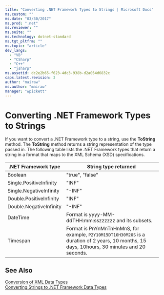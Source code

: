 ```yaml
---
title: "Converting .NET Framework Types to Strings | Microsoft Docs"
ms.custom: ""
ms.date: "03/30/2017"
ms.prod: ".net"
ms.reviewer: ""
ms.suite: ""
ms.technology: dotnet-standard
ms.tgt_pltfrm: ""
ms.topic: "article"
dev_langs: 
  - "VB"
  - "CSharp"
  - "C++"
  - "jsharp"
ms.assetid: dc2e2b65-f623-4dc3-938b-d2a054d6832c
caps.latest.revision: 3
author: "mairaw"
ms.author: "mairaw"
manager: "wpickett"
---
```

# Converting .NET Framework Types to Strings
If you want to convert a .NET Framework type to a string, use the **ToString** method. The **ToString** method returns a string representation of the type passed in. The following table lists the .NET Framework types that return a string in a format that maps to the XML Schema (XSD) specifications.  
  
|.NET Framework type|String type returned|  
|-------------------------|--------------------------|  
|Boolean|"true", "false"|  
|Single.PositiveInfinity|"INF"|  
|Single.NegativeInfinity|"-INF"|  
|Double.PositiveInfinity|"INF"|  
|Double.NegativeInfinity|"-INF"|  
|DateTime|Format is yyyy-MM-ddTHH:mm:sszzzzzz and its subsets.|  
|Timespan|Format is PnYnMnTnHnMnS, for example, `P2Y10M15DT10H30M20S` is a duration of 2 years, 10 months, 15 days, 10hours, 30 minutes and 20 seconds.|  
  
## See Also  
 [Conversion of XML Data Types](../../../../docs/standard/data/xml/conversion-of-xml-data-types.md)   
 [Converting Strings to .NET Framework Data Types](../../../../docs/standard/data/xml/converting-strings-to-dotnet-data-types.md)